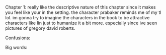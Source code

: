 Chapter 1:
really like the descriptive nature of this chapter since it makes you feel like your in the setting. the character prabaker reminds me of my tl lol. im gonna try to imagine the characters in the book to be attractive characters like lin just to humanize it a bit more. especially since ive seen pictures of gregory david roberts. 

Confusions:

Big words: 
